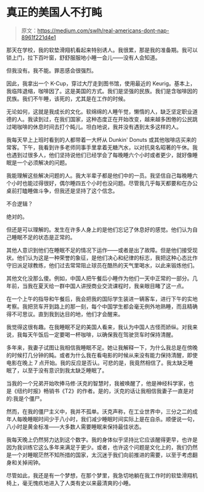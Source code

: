 # 真正的美国人不打盹

> 原文：<https://medium.com/swlh/real-americans-dont-nap-8961f221d4e1>

那天在学校，我的软垫滑翔机看起来特别诱人。我很累，那是我的准备期。我可以锁上门，拉下百叶窗，舒舒服服地小睡一会儿——没有人会知道。

但我没有。我不能。罪恶感会很强烈。

因此，我拿出一个 K-Cup，穿过大厅走到图书馆，使用最近的 Keurig。基本上，我临阵退缩，咖啡因了。这是美国的方式。我们是坚强的民族。我们是含咖啡因的民族。我们不午睡，该死的，尤其是在工作的时候。

无论如何，这就是我成长的文化。软绵绵的人睡午觉，懒惰的人，缺乏坚定职业道德的人。我读到过，在我们国家，这种态度正在开始改变，越来越多困倦的公民跳过喝咖啡的休息时间去打个盹儿。坦白地说，我并没有遇到太多这样的人。

我每天早上上班时看到的人都带着一大杯从 Dunkin' Donuts 或其他咖啡店买来的常客。下午，我看到许多老师同事手里拿着无糖汽水，以对抗臭名昭著的午休。我也遇到过很多人，他们坚持说他们已经学会了每晚睡六个小时或者更少，就好像睡眠是一个必须解决的问题。

我能理解这些解决问题的人。我大半辈子都是他们中的一员。我坚信自己每晚睡六个小时也能过得很好，偶尔睡四五个小时也没问题。尽管我几乎每天都要和在办公桌前打瞌睡做斗争，但我还是坚持了这个信念。

不合逻辑？

绝对的。

但还是可以理解的。发生在许多人身上的是他们忘记了休息好的感觉。他们认为自己睡眠不足的状态是正常的。

其他人意识到他们在睡眠不足的情况下运作——或者是出了故障。但是他们接受现状。他们认为这是一种荣誉的象征，是他们决心和纪律的标志，我把这种心态比作守旧派足球教练，他们过去常常阻止球员在酷热的天气里喝水，以此来锻炼他们。

其他文化没那么傻。例如，中国人把午餐后小睡作为他们一天中正常的一部分。几年前，当我在夏天给一群中国人讲授商业交流课程时，我亲眼目睹了这一点。

在一个上午的指导和午餐后，我会把我的国际学生装进一辆客车，进行下午的实地考察。我把货车开到路上的那一刻，每个中国学生都会毫无例外地熟睡，而且精确得不可思议。直到我到达目的地，他们才会醒来。

我觉得这很有趣。在我睡眠不足的美国人看来，我认为中国人古怪而娇纵。对我来说，我每天午饭后一定要喝一杯咖啡，以确保我在驾驶货车时保持清醒。

多年来，我妻子试图让我相信我睡眠不足。她让我解释一下，为什么我总是在傍晚的时候打几分钟的盹。或者为什么我在看电影的时候从来没有能力保持清醒，即使电影在晚上 7 点开始。我的反应是否认。可悲的是，我竟然相信了。我太缺乏睡眠了，以至于没有意识到我太缺乏睡眠了。

当我的一个兄弟开始吹捧马修·沃克的智慧时，我被唤醒了，他是神经科学家，也是《纽约时报》畅销书《T2》的作者。是的，沃克的话让我相信我妻子一直是对的:我是个僵尸。

然而，在我的僵尸主义中，我并不孤单。沃克声称，在工业世界中，三分之二的成年人每晚睡眠时间少于八小时，我们减少睡眠时间实际上是在自杀。顺便说一句，八小时是黄金标准——大多数人需要睡眠来保持最佳状态。

我每天晚上仍然努力达到这个数字。我的身体似乎坚持比它应该醒得更早，也许是因为我训练它这么多年来满足于更少。或者，也许这个问题是文化上的，我们仍然是一个对睡眠茫然不知所措的国家，太沉迷于我们向前推进的需要，以至于考虑翻身和关掉闹钟。

尽管如此，我还是有一个梦想，在那个梦里，我急切地躺在我工作时的软垫滑翔机椅上，毫无愧疚地进入了人类有史以来最清爽的小睡。